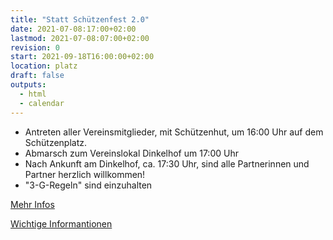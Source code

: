 ```yaml
---
title: "Statt Schützenfest 2.0"
date: 2021-07-08:17:00+02:00
lastmod: 2021-07-08:07:00+02:00
revision: 0
start: 2021-09-18T16:00:00+02:00
location: platz
draft: false
outputs:
  - html
  - calendar
---
```


- Antreten aller Vereinsmitglieder, mit Schützenhut, um 16:00 Uhr auf dem Schützenplatz.
- Abmarsch zum Vereinslokal Dinkelhof um 17:00 Uhr
- Nach Ankunft am Dinkelhof, ca. 17:30 Uhr, sind alle Partnerinnen und Partner herzlich willkommen!
- "3-G-Regeln" sind einzuhalten

[Mehr Infos](/aktuell/2021/statt_schuetzenfest)  

[Wichtige Informantionen](/aktuell/2021/statt_schuetzenfest_2)
